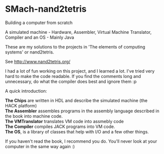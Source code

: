# SMach-nand2tetris
Building a computer from scratch  

A simulated machine - Hardware, Assembler, Virtual Machine Translator, Compiler and an OS - Mainly Java   

These are my solutions to the projects in 'The elements of computing systems' or nand2tetris.  

See http://www.nand2tetris.org/  

I had a lot of fun working on this project, and I learned a lot. I've tried very hard to make the code readable. If you find the comments long and unnecessary, do what the compiler does best and ignore them :p  

A quick introduction:  

**The Chips** are written in HDL and describe the simulated machine (the HACK platform)  
**The Assembler** assembles programs in the assembly language described in the book into machine code.  
**The VMTranslator** translates VM code into assmebly code  
**The Compiler** compiles JACK programs into VM code.  
**The OS**, is a library of classes that help with I/O and a few other things.  

If you haven't read the book, I recommend you do. You'll never look at your computer in the same way again :)
